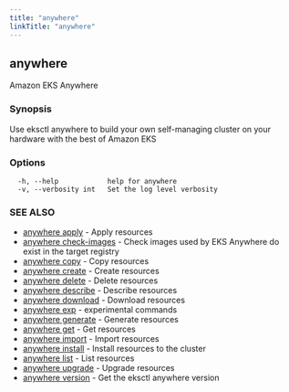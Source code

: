 ```yaml
---
title: "anywhere"
linkTitle: "anywhere"
---
```


## anywhere

Amazon EKS Anywhere

### Synopsis

Use eksctl anywhere to build your own self-managing cluster on your hardware with the best of Amazon EKS

### Options

```
  -h, --help            help for anywhere
  -v, --verbosity int   Set the log level verbosity
```

### SEE ALSO

* [anywhere apply](../anywhere_apply/)	 - Apply resources
* [anywhere check-images](../anywhere_check-images/)	 - Check images used by EKS Anywhere do exist in the target registry
* [anywhere copy](../anywhere_copy/)	 - Copy resources
* [anywhere create](../anywhere_create/)	 - Create resources
* [anywhere delete](../anywhere_delete/)	 - Delete resources
* [anywhere describe](../anywhere_describe/)	 - Describe resources
* [anywhere download](../anywhere_download/)	 - Download resources
* [anywhere exp](../anywhere_exp/)	 - experimental commands
* [anywhere generate](../anywhere_generate/)	 - Generate resources
* [anywhere get](../anywhere_get/)	 - Get resources
* [anywhere import](../anywhere_import/)	 - Import resources
* [anywhere install](../anywhere_install/)	 - Install resources to the cluster
* [anywhere list](../anywhere_list/)	 - List resources
* [anywhere upgrade](../anywhere_upgrade/)	 - Upgrade resources
* [anywhere version](../anywhere_version/)	 - Get the eksctl anywhere version

